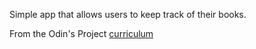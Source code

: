 Simple app that allows users to keep track of their books.

From the Odin's Project [curriculum]("https://www.theodinproject.com/courses/javascript/lessons/library?ref=lnav")
